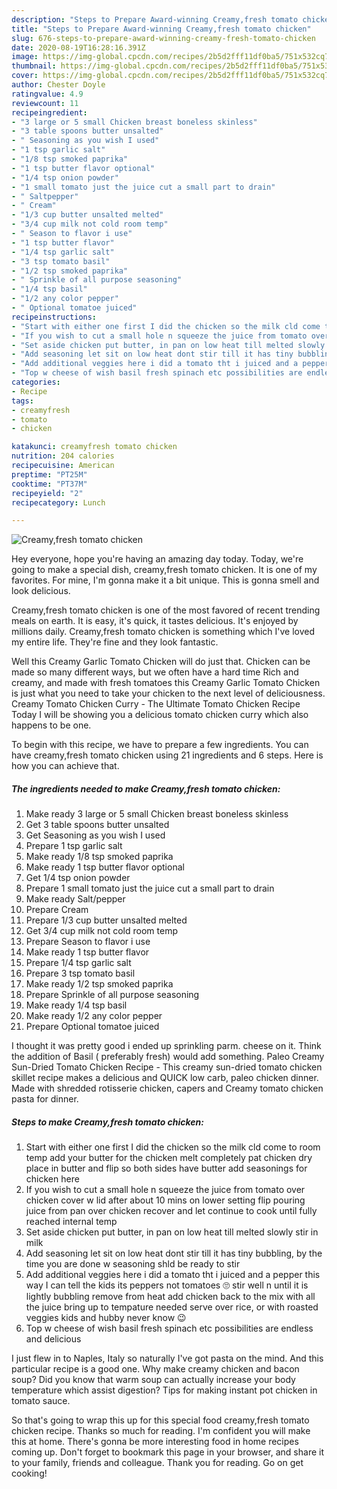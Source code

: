 ```yaml
---
description: "Steps to Prepare Award-winning Creamy,fresh tomato chicken"
title: "Steps to Prepare Award-winning Creamy,fresh tomato chicken"
slug: 676-steps-to-prepare-award-winning-creamy-fresh-tomato-chicken
date: 2020-08-19T16:28:16.391Z
image: https://img-global.cpcdn.com/recipes/2b5d2fff11df0ba5/751x532cq70/creamyfresh-tomato-chicken-recipe-main-photo.jpg
thumbnail: https://img-global.cpcdn.com/recipes/2b5d2fff11df0ba5/751x532cq70/creamyfresh-tomato-chicken-recipe-main-photo.jpg
cover: https://img-global.cpcdn.com/recipes/2b5d2fff11df0ba5/751x532cq70/creamyfresh-tomato-chicken-recipe-main-photo.jpg
author: Chester Doyle
ratingvalue: 4.9
reviewcount: 11
recipeingredient:
- "3 large or 5 small Chicken breast boneless skinless"
- "3 table spoons butter unsalted"
- " Seasoning as you wish I used"
- "1 tsp garlic salt"
- "1/8 tsp smoked paprika"
- "1 tsp butter flavor optional"
- "1/4 tsp onion powder"
- "1 small tomato just the juice cut a small part to drain"
- " Saltpepper"
- " Cream"
- "1/3 cup butter unsalted melted"
- "3/4 cup milk not cold room temp"
- " Season to flavor i use"
- "1 tsp butter flavor"
- "1/4 tsp garlic salt"
- "3 tsp tomato basil"
- "1/2 tsp smoked paprika"
- " Sprinkle of all purpose seasoning"
- "1/4 tsp basil"
- "1/2 any color pepper"
- " Optional tomatoe juiced"
recipeinstructions:
- "Start with either one first I did the chicken so the milk cld come to room temp add your butter for the chicken melt completely pat chicken dry place in butter and flip so both sides have butter add seasonings for chicken here"
- "If you wish to cut a small hole n squeeze the juice from tomato over chicken cover w lid after about 10 mins on lower setting flip pouring juice from pan over chicken recover and let continue to cook until fully reached internal temp"
- "Set aside chicken put butter, in pan on low heat till melted slowly stir in milk"
- "Add seasoning let sit on low heat dont stir till it has tiny bubbling, by the time you are done w seasoning shld be ready to stir"
- "Add additional veggies here i did a tomato tht i juiced and a pepper this way I can tell the kids its peppers not tomatoes 🙄 stir well n until it is lightly bubbling remove from heat add chicken back to the mix with all the juice bring up to tempature needed serve over rice, or with roasted veggies kids and hubby never know 😉"
- "Top w cheese of wish basil fresh spinach etc possibilities are endless and delicious"
categories:
- Recipe
tags:
- creamyfresh
- tomato
- chicken

katakunci: creamyfresh tomato chicken 
nutrition: 204 calories
recipecuisine: American
preptime: "PT25M"
cooktime: "PT37M"
recipeyield: "2"
recipecategory: Lunch

---
```



![Creamy,fresh tomato chicken](https://img-global.cpcdn.com/recipes/2b5d2fff11df0ba5/751x532cq70/creamyfresh-tomato-chicken-recipe-main-photo.jpg)

Hey everyone, hope you're having an amazing day today. Today, we're going to make a special dish, creamy,fresh tomato chicken. It is one of my favorites. For mine, I'm gonna make it a bit unique. This is gonna smell and look delicious.

Creamy,fresh tomato chicken is one of the most favored of recent trending meals on earth. It is easy, it's quick, it tastes delicious. It's enjoyed by millions daily. Creamy,fresh tomato chicken is something which I've loved my entire life. They're fine and they look fantastic.

Well this Creamy Garlic Tomato Chicken will do just that. Chicken can be made so many different ways, but we often have a hard time Rich and creamy, and made with fresh tomatoes this Creamy Garlic Tomato Chicken is just what you need to take your chicken to the next level of deliciousness. Creamy Tomato Chicken Curry - The Ultimate Tomato Chicken Recipe Today I will be showing you a delicious tomato chicken curry which also happens to be one.


To begin with this recipe, we have to prepare a few ingredients. You can have creamy,fresh tomato chicken using 21 ingredients and 6 steps. Here is how you can achieve that.

<!--inarticleads1-->

##### The ingredients needed to make Creamy,fresh tomato chicken:

1. Make ready 3 large or 5 small Chicken breast boneless skinless
1. Get 3 table spoons butter unsalted
1. Get  Seasoning as you wish I used
1. Prepare 1 tsp garlic salt
1. Make ready 1/8 tsp smoked paprika
1. Make ready 1 tsp butter flavor optional
1. Get 1/4 tsp onion powder
1. Prepare 1 small tomato just the juice cut a small part to drain
1. Make ready  Salt/pepper
1. Prepare  Cream
1. Prepare 1/3 cup butter unsalted melted
1. Get 3/4 cup milk not cold room temp
1. Prepare  Season to flavor i use
1. Make ready 1 tsp butter flavor
1. Prepare 1/4 tsp garlic salt
1. Prepare 3 tsp tomato basil
1. Make ready 1/2 tsp smoked paprika
1. Prepare  Sprinkle of all purpose seasoning
1. Make ready 1/4 tsp basil
1. Make ready 1/2 any color pepper
1. Prepare  Optional tomatoe juiced


I thought it was pretty good i ended up sprinkling parm. cheese on it. Think the addition of Basil ( preferably fresh) would add something. Paleo Creamy Sun-Dried Tomato Chicken Recipe - This creamy sun-dried tomato chicken skillet recipe makes a delicious and QUICK low carb, paleo chicken dinner. Made with shredded rotisserie chicken, capers and Creamy tomato chicken pasta for dinner. 

<!--inarticleads2-->

##### Steps to make Creamy,fresh tomato chicken:

1. Start with either one first I did the chicken so the milk cld come to room temp add your butter for the chicken melt completely pat chicken dry place in butter and flip so both sides have butter add seasonings for chicken here
1. If you wish to cut a small hole n squeeze the juice from tomato over chicken cover w lid after about 10 mins on lower setting flip pouring juice from pan over chicken recover and let continue to cook until fully reached internal temp
1. Set aside chicken put butter, in pan on low heat till melted slowly stir in milk
1. Add seasoning let sit on low heat dont stir till it has tiny bubbling, by the time you are done w seasoning shld be ready to stir
1. Add additional veggies here i did a tomato tht i juiced and a pepper this way I can tell the kids its peppers not tomatoes 🙄 stir well n until it is lightly bubbling remove from heat add chicken back to the mix with all the juice bring up to tempature needed serve over rice, or with roasted veggies kids and hubby never know 😉
1. Top w cheese of wish basil fresh spinach etc possibilities are endless and delicious


I just flew in to Naples, Italy so naturally I&#39;ve got pasta on the mind. And this particular recipe is a good one. Why make creamy chicken and bacon soup? Did you know that warm soup can actually increase your body temperature which assist digestion? Tips for making instant pot chicken in tomato sauce. 

So that's going to wrap this up for this special food creamy,fresh tomato chicken recipe. Thanks so much for reading. I'm confident you will make this at home. There's gonna be more interesting food in home recipes coming up. Don't forget to bookmark this page in your browser, and share it to your family, friends and colleague. Thank you for reading. Go on get cooking!
